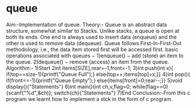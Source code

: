 # queue
Aim:-Implementation of queue.
Theory:-
        Queue is an abstract data structure, somewhat similar to Stacks. Unlike stacks, a queue is open at both its ends. One end is always used to insert data (enqueue) and the other is used to remove data (dequeue). Queue follows First-In-First-Out methodology, i.e., the data item stored first will be accessed first.
        basic operations associated with queues −
                  1)enqueue() − add (store) an item to the queue.
                  2)dequeue() − remove (access) an item from the queue.
Algorithm:-
            1)Start
            2int items[SIZE],rear=-1,front=-1;
            3)int push(int x){
                      if(top==size-1){printf("Queue Full");}
	                    else{top++;items[top]=x;}}
            4)int pop(){
                      if(front==-1){printf("Queue Empty");}
                      else{items[front]=0;rear--;}}
            5)void display(){"Statements"}
            6)int main(){int ch,v,flag=0;
                        while(flag==0){scanf("%d",&ch)};
                        switch(ch){"Statements"}
            7)End
Conclusion:-From this c program we learnt how to implement a stck in the form of c program.
